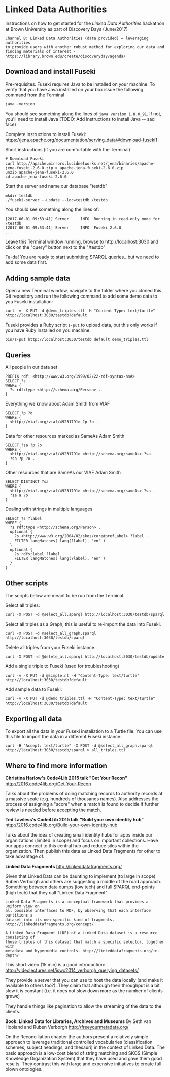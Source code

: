 # Linked Data Authorities

Instructions on how to get started for the *Linked Data Authorities* hackathon at Brown University as part of Discovery Days (June/2017)

    Channel B: Linked Data Authorities (data provided) — leveraging authorities
    to provide users with another robust method for exploring our data and
    finding materials of interest - https://library.brown.edu/create/discoveryday/agenda/


## Download and install Fuseki

Pre-requisites. Fuseki requires Java to be installed on your machine. To verify that you have
Java installed on your box issue the following command from the Terminal

```
java -version
```

You should see something along the lines of `java version 1.8.0_91`. If not, you'll need to install Java (TODO: Add instructions to install Java -- sad face)

Complete instructions to install Fuseki: https://jena.apache.org/documentation/serving_data/#download-fuseki1

Short instructions (if you are comfortable with the Terminal)
```
# Download Fuseki
curl http://apache.mirrors.lucidnetworks.net/jena/binaries/apache-jena-fuseki-2.6.0.zip > apache-jena-fuseki-2.6.0.zip
unzip apache-jena-fuseki-2.6.0
cd apache-jena-fuseki-2.6.0
```

Start the server and name our database "testdb"
```
mkdir testdb
./fuseki-server --update --loc=testdb /testdb
```

You should see something along the lines of:

    [2017-06-01 09:53:41] Server     INFO  Running in read-only mode for /testdb
    [2017-06-01 09:53:41] Server     INFO  Fuseki 2.6.0
    ...

Leave this Terminal window running, browse to http://localhost:3030 and click on the "query" button next to the "/testdb"

Ta-da! You are ready to start submitting SPARQL queries...but we need to add some data first.


## Adding sample data
Open a new Terminal window, navigate to the folder where you cloned this Git repository and run the following command to add some demo data to you Fuseki installation:

```
curl -v -X PUT -d @demo_triples.ttl -H "Content-Type: text/turtle" http://localhost:3030/testdb?default
```

Fuseki provides a Ruby script `s-put` to upload data, but this only works if you have Ruby installed on you machine:

```
bin/s-put http://localhost:3030/testdb default demo_triples.ttl
```


## Queries

All people in our data set
```
PREFIX rdf: <http://www.w3.org/1999/02/22-rdf-syntax-ns#>
SELECT ?s
WHERE {
  ?s rdf:type <http://schema.org/Person> .
}
```

Everything we know about Adam Smith from VIAF
```
SELECT ?p ?o
WHERE {
  <http://viaf.org/viaf/49231791> ?p ?o .
}
```

Data for other resources marked as SameAs Adam Smith
```
SELECT ?sa ?p ?o
WHERE {
  <http://viaf.org/viaf/49231791> <http://schema.org/sameAs> ?sa .
  ?sa ?p ?o .
}
```

Other resources that are SameAs our VIAF Adam Smith
```
SELECT DISTINCT ?sa
WHERE {
  <http://viaf.org/viaf/49231791> <http://schema.org/sameAs> ?sa .
  ?sa a ?o
}
```


Dealing with strings in multiple languages

```
SELECT ?s ?label
WHERE {
  ?s rdf:type <http://schema.org/Person> .
  optional {
    ?s <http://www.w3.org/2004/02/skos/core#prefLabel> ?label .
    FILTER langMatches( lang(?label), "en" )
  }
  optional {
    ?s rdfs:label ?label .
    FILTER langMatches( lang(?label), "en" )
  }   
}
```


## Other scripts

The scripts below are meant to be run from the Terminal.

Select all triples:
```
curl -X POST -d @select_all.sparql http://localhost:3030/testdb/sparql
```

Select all triples as a Graph, this is useful to re-import the data into Fuseki.
```
curl -X POST -d @select_all_graph.sparql http://localhost:3030/testdb/sparql
```

Delete all triples from your Fuseki instance.
```
curl -X POST -d @delete_all.sparql http://localhost:3030/testdb/update
```

Add a single triple to Fuseki (used for troubleshooting)
```
curl -v -X PUT -d @simple.nt -H "Content-Type: text/turtle" http://localhost:3030/testdb?default
```

Add sample data to Fuseki:
```
curl -v -X PUT -d @demo_triples.ttl -H "Content-Type: text/turtle" http://localhost:3030/testdb?default
```


## Exporting all data
To export all the data in your Fuseki installation to a Turtle file. You can use this file to import the data in a different Fuseki instance:

```
curl -H "Accept: text/turtle" -X POST -d @select_all_graph.sparql http://localhost:3030/testdb/sparql > all_triples.ttl
```


## Where to find more information

**Christina Harlow's Code4Lib 2015 talk "Get Your Recon"**
http://2016.code4lib.org/Get-Your-Recon

Talks about the problems of doing matching records to authority records at
a massive scale (e.g. hundreds of thousands names). Also addresses the process
of assigning a "score" when a match is found to decide if further review is needed
before accepting the match.


**Ted Lawless's Code4Lib 2015 talk "Build your own identity hub"**
http://2016.code4lib.org/Build-your-own-identity-hub

Talks about the idea of creating small identity hubs for apps inside our
organizations (limited in scope) and focus on important collections. Have our apps
connect to this central hub and reduce silos within the organization. Then publish
this data as Linked Data Fragments for other to take advantage of.


**Linked Data Fragments**
http://linkeddatafragments.org/

Given that Linked Data can be daunting to implement (to large in scope) Ruben Verborgh
and others are suggesting a middle of the road approach. Something between data dumps
(low tech) and full SPARQL end-points (high tech) that they call "Linked Data Fragment"


    Linked Data Fragments is a conceptual framework that provides a uniform view on
    all possible interfaces to RDF, by observing that each interface partitions a
    dataset into its own specific kind of fragments. http://linkeddatafragments.org/concept/

    A Linked Data Fragment (LDF) of a Linked Data dataset is a resource consisting of
    those triples of this dataset that match a specific selector, together with
    metadata and hypermedia controls. http://linkeddatafragments.org/in-depth/

This short video (15 min) is a good introduction: http://videolectures.net/iswc2014_verborgh_querying_datasets/

They provide a server that you can use to host the data locally (and make it
available to others too?). They claim that although their throughput is a bit slow
it is constant (i.e. it does not slow down more as the number of clients grows)

They handle things like pagination to allow the streaming of the data to the
clients.


**Book: Linked Data for Libraries, Archives and Museums**
By Seth van Hooland and Ruben Verborgh
http://freeyourmetadata.org/

On the Reconciliation chapter the authors present a relatively simple approach to leverage traditional controlled vocabularies (classification schemes, subject headings, and thesauri) in the context of Linked Data. The basic approach is a low-cost blend of string matching and SKOS (Simple Knowledge Organization System) that they have used and gave them good results. They contrast this with large and expensive initiatives to create full blown ontologies.
